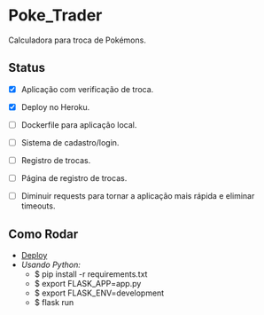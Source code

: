 # Poke_Trader
 Calculadora para troca de Pokémons.


## Status
- [x] Aplicação com verificação de troca.
- [x] Deploy no Heroku.
- [ ] Dockerfile para aplicação local.
- [ ] Sistema de cadastro/login.
- [ ] Registro de trocas.
- [ ] Página de registro de trocas.
- [ ] Diminuir requests para tornar a aplicação mais rápida e eliminar timeouts.


## Como Rodar
- [Deploy](https://flask-poke-trader.herokuapp.com/)
- <em>Usando Python:</em>
  - $ pip install -r requirements.txt
  - $ export FLASK_APP=app.py
  - $ export FLASK_ENV=development
  - $ flask run
